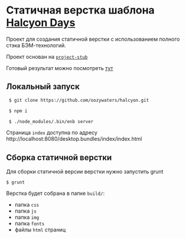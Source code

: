 # Статичная верстка шаблона [Halcyon Days](http://tympanus.net/codrops/2014/07/14/freebie-halcyon-days-one-page-website-template/)

Проект для создания статичной верстки с использованием полного стэка БЭМ-технологий.

Проект основан на [`project-stub`](https://github.com/bem/project-stub/tree/enb-merged-config)

Готовый результат можно посмотреть [тут](http://104.236.43.137/halcyon/index.html)

## Локальный запуск

```bash
 $ git clone https://github.com/oozywaters/halcyon.git

 $ npm i

 $ ./node_modules/.bin/enb server

```
Страница `index` доступна по адресу http://localhost:8080/desktop.bundles/index/index.html

## Сборка статичной верстки

Для сборки статичной версии верстки нужно запустить grunt

```
$ grunt
```

Верстка будет собрана в папке `build/`:

* папка `css`
* папка `js`
* папка `img`
* папка `fonts`
* файлы `html` страниц